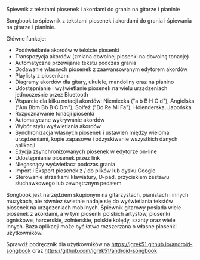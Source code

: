 Śpiewnik z tekstami piosenek i akordami do grania na gitarze i pianinie


Songbook to śpiewnik z tekstami piosenek i akordami do grania i śpiewania na gitarze i pianinie.

Główne funkcje:

- Podświetlanie akordów w tekście piosenki
- Transpozycja akordów (zmiana dowolnej piosenki na dowolną tonację)
- Automatyczne przewijanie tekstu podczas grania
- Dodawanie własnych piosenek z zaawansowanym edytorem akordów
- Playlisty z piosenkami
- Diagramy akordów dla gitary, ukulele, mandoliny oraz na pianino
- Udostępnianie i wyświetlanie piosenek na wielu urządzeniach jednocześnie przez Bluetooth
- Wsparcie dla kilku notacji akordów: Niemiecka ("a b B H C d"), Angielska ("Am Bbm Bb B C Dm"), Solfeż ("Do Re Mi Fa"), Holenderska, Japońska
- Rozpoznawanie tonacji piosenki
- Automatyczne wykrywanie akordów
- Wybór stylu wyświetlania akordów
- Synchronizacja własnych piosenek i ustawień między wieloma urządzeniami, kopie zapasowe i odzyskiwanie wszystkich danych aplikacji
- Edycja zsynchronizowanych piosenek w edytorze on-line
- Udostępnianie piosenek przez link
- Niegasnący wyświetlacz podczas grania
- Import i Eksport piosenek z / do plików lub dysku Google
- Sterowanie strzałkami klawiatury, D-pad, przyciskiem zestawu słuchawkowego lub zewnętrznym pedałem

Songbook jest narzędziem skupionym na gitarzystach, pianistach i innych muzykach, ale również świetnie nadaje się do wyświetlania tekstów piosenek na urządzeniach mobilnych.
Śpiewnik gitarowy posiada wiele piosenek z akordami, a w tym piosenki polskich artystów, piosenki ogniskowe, harcerskie, żołnierskie, polskie kolędy, szanty oraz wiele innych.
Baza aplikacji może być łatwo rozszerzana o własne piosenki użytkowników.

Sprawdź podręcznik dla użytkowników na https://igrek51.github.io/android-songbook
oraz https://github.com/igrek51/android-songbook
